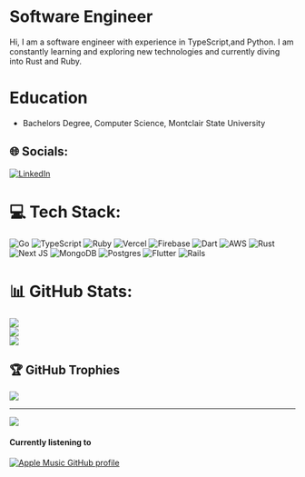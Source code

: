 # Software Engineer
 Hi, I am a software engineer with experience in TypeScript,and Python. I am constantly learning and exploring new technologies and currently diving into Rust and Ruby.
# Education
* Bachelors Degree, Computer Science, Montclair State University

## 🌐 Socials:
[![LinkedIn](https://img.shields.io/badge/LinkedIn-%230077B5.svg?logo=linkedin&logoColor=white)](https://linkedin.com/in/https://www.linkedin.com/in/alf-fenton-baab27110/) 

# 💻 Tech Stack:
![Go](https://img.shields.io/badge/go-%2300ADD8.svg?style=for-the-badge&logo=go&logoColor=white) ![TypeScript](https://img.shields.io/badge/typescript-%23007ACC.svg?style=for-the-badge&logo=typescript&logoColor=white) ![Ruby](https://img.shields.io/badge/ruby-%23CC342D.svg?style=for-the-badge&logo=ruby&logoColor=white) ![Vercel](https://img.shields.io/badge/vercel-%23000000.svg?style=for-the-badge&logo=vercel&logoColor=white) ![Firebase](https://img.shields.io/badge/firebase-%23039BE5.svg?style=for-the-badge&logo=firebase) ![Dart](https://img.shields.io/badge/dart-%230175C2.svg?style=for-the-badge&logo=dart&logoColor=white) ![AWS](https://img.shields.io/badge/AWS-%23FF9900.svg?style=for-the-badge&logo=amazon-aws&logoColor=white) ![Rust](https://img.shields.io/badge/rust-%23000000.svg?style=for-the-badge&logo=rust&logoColor=white)![Next JS](https://img.shields.io/badge/Next-black?style=for-the-badge&logo=next.js&logoColor=white) ![MongoDB](https://img.shields.io/badge/MongoDB-%234ea94b.svg?style=for-the-badge&logo=mongodb&logoColor=white) ![Postgres](https://img.shields.io/badge/postgres-%23316192.svg?style=for-the-badge&logo=postgresql&logoColor=white) ![Flutter](https://img.shields.io/badge/Flutter-%2302569B.svg?style=for-the-badge&logo=Flutter&logoColor=white) ![Rails](https://img.shields.io/badge/rails-%23CC0000.svg?style=for-the-badge&logo=ruby-on-rails&logoColor=white)

# 📊 GitHub Stats:
![](https://github-readme-stats.vercel.app/api?username=FentonA&theme=dark&hide_border=false&include_all_commits=true&count_private=true)<br/>
![](https://github-readme-streak-stats.herokuapp.com/?user=FentonA&theme=dark&hide_border=false)<br/>
![](https://github-readme-stats.vercel.app/api/top-langs/?username=FentonA&theme=dark&hide_border=false&include_all_commits=true&count_private=true&layout=compact)

## 🏆 GitHub Trophies
![](https://github-profile-trophy.vercel.app/?username=FentonA&theme=buddhism&no-frame=false&no-bg=true&margin-w=4)

---
[![](https://visitcount.itsvg.in/api?id=FentonA&icon=0&color=0)](https://visitcount.itsvg.in)

<h4> Currently listening to </h4>

[![Apple Music GitHub profile](https://music-profile.rayriffy.com/theme/dark.svg?uid=001873.a337a459eda14b89a5bffe1c62e03bf6.1236)](https://github.com/rayriffy/apple-music-github-profile)




